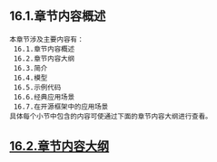 
## 16.1.章节内容概述
    本章节涉及主要内容有：
     16.1.章节内容概述
     16.2.章节内容大纲
     16.3.简介
     16.4.模型
     16.5.示例代码
     16.6.经典应用场景
     16.7.在开源框架中的应用场景
	具体每个小节中包含的内容可使通过下面的章节内容大纲进行查看。

## <a href="/enhance/markmap/general/designpattern/designpattern-java/chapter/designpattern-java-outline5-chapter16.html" target="_blank">16.2.章节内容大纲</a>

<Markmap localtion="/enhance/markmap/general/designpattern/designpattern-java/chapter/designpattern-java-outline5-chapter16.html" height="500rem"/>


